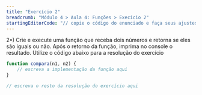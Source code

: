 ```yaml
---
title: "Exercício 2"
breadcrumb: "Módulo 4 > Aula 4: Funções > Execício 2"
startingEditorCode: "// copie o código do enunciado e faça seus ajustes"
---
```


2•) Crie e execute uma função que receba dois números e retorna se eles são iguais ou não. Após o retorno da função, imprima no console o resultado. Utilize o código abaixo para a resolução do exercício

```js
function compara(n1, n2) {
    // escreva a implementação da função aqui
}

// escreva o resto da resolução do exercício aqui
```
